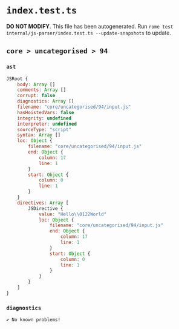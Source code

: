 # `index.test.ts`

**DO NOT MODIFY**. This file has been autogenerated. Run `rome test internal/js-parser/index.test.ts --update-snapshots` to update.

## `core > uncategorised > 94`

### `ast`

```javascript
JSRoot {
	body: Array []
	comments: Array []
	corrupt: false
	diagnostics: Array []
	filename: "core/uncategorised/94/input.js"
	hasHoistedVars: false
	integrity: undefined
	interpreter: undefined
	sourceType: "script"
	syntax: Array []
	loc: Object {
		filename: "core/uncategorised/94/input.js"
		end: Object {
			column: 17
			line: 1
		}
		start: Object {
			column: 0
			line: 1
		}
	}
	directives: Array [
		JSDirective {
			value: "Hello\\0122World"
			loc: Object {
				filename: "core/uncategorised/94/input.js"
				end: Object {
					column: 17
					line: 1
				}
				start: Object {
					column: 0
					line: 1
				}
			}
		}
	]
}
```

### `diagnostics`

```
✔ No known problems!

```
